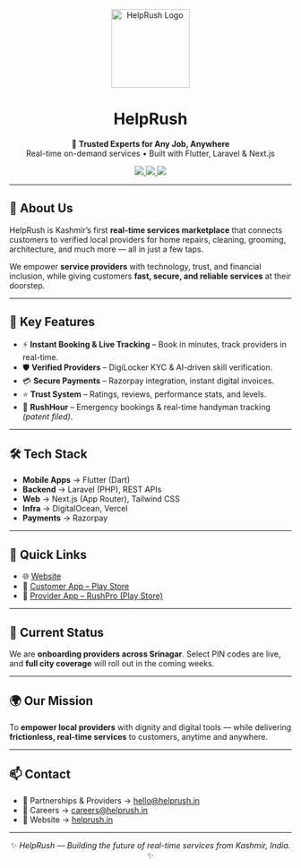 <div align="center">
  <img src="YOUR_LOGO_URL" alt="HelpRush Logo" width="140"/>

  # HelpRush
  🚀 **Trusted Experts for Any Job, Anywhere**  
  Real-time on-demand services • Built with Flutter, Laravel & Next.js  

  <p>
    <a href="https://helprush.in">
      <img src="https://img.shields.io/badge/website-helprush.in-teal?style=flat-square">
    </a>
    <a href="YOUR_CUSTOMER_APP_PLAYSTORE_LINK">
      <img src="https://img.shields.io/badge/Android-Customer%20App-green?style=flat-square&logo=android">
    </a>
    <a href="YOUR_PROVIDER_APP_PLAYSTORE_LINK">
      <img src="https://img.shields.io/badge/Android-RushPro%20App-blue?style=flat-square&logo=googleplay">
    </a>
  </p>
</div>

---

## 🧭 About Us
HelpRush is Kashmir’s first **real-time services marketplace** that connects customers to verified local providers for home repairs, cleaning, grooming, architecture, and much more — all in just a few taps.  

We empower **service providers** with technology, trust, and financial inclusion, while giving customers **fast, secure, and reliable services** at their doorstep.

---

## 🔑 Key Features
- ⚡ **Instant Booking & Live Tracking** – Book in minutes, track providers in real-time.  
- 🛡️ **Verified Providers** – DigiLocker KYC & AI-driven skill verification.  
- 💳 **Secure Payments** – Razorpay integration, instant digital invoices.  
- ⭐ **Trust System** – Ratings, reviews, performance stats, and levels.  
- 🚨 **RushHour** – Emergency bookings & real-time handyman tracking *(patent filed)*.  

---

## 🛠 Tech Stack
- **Mobile Apps** → Flutter (Dart)  
- **Backend** → Laravel (PHP), REST APIs  
- **Web** → Next.js (App Router), Tailwind CSS  
- **Infra** → DigitalOcean, Vercel  
- **Payments** → Razorpay  

---

## 🔗 Quick Links
- 🌐 [Website](https://helprush.in)  
- 📱 [Customer App – Play Store](https://tinyurl.com/2sddp75u)  
- 👷 [Provider App – RushPro (Play Store)](https://tinyurl.com/3zct8myv)  

---

## 📍 Current Status
We are **onboarding providers across Srinagar**. Select PIN codes are live, and **full city coverage** will roll out in the coming weeks.  

---

## 🌍 Our Mission
To **empower local providers** with dignity and digital tools — while delivering **frictionless, real-time services** to customers, anytime and anywhere.  

---

## 📫 Contact
- 📧 Partnerships & Providers → hello@helprush.in  
- 💼 Careers → careers@helprush.in  
- 🔗 Website → [helprush.in](https://helprush.in)  

---
<div align="center">

✨ *HelpRush — Building the future of real-time services from Kashmir, India.* ✨  

</div>

